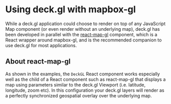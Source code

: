 # Using deck.gl with mapbox-gl

While a deck.gl application could choose to render on top of any JavaScript
Map component (or even render without an underlying map),
deck.gl has been developed in parallel with
the [react-map-gl](https://uber.github.io/react-map-gl/#/) component,
which is a React wrapper around mapbox-gl, and is the recommended companion
to use deck.gl for most applications.


## About react-map-gl

As shown in the examples, the `DeckGL` React component works especially
well as the child of a React component such as react-map-gl that displays
a map using parameters similar to the deck.gl Viewport (i.e. latitude,
longitude, zoom etc). In this configuration your deck.gl layers will
render as a perfectly synchronized geospatial overlay over the underlying map.
